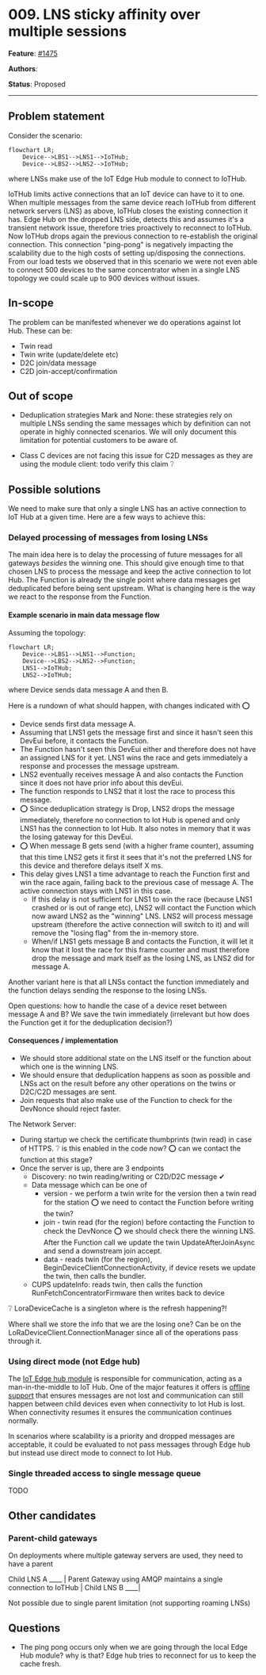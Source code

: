 # 009. LNS sticky affinity over multiple sessions

**Feature**: [#1475](https://github.com/Azure/iotedge-lorawan-starterkit/issues/1475)  

**Authors**:

**Status**: Proposed
__________

## Problem statement

Consider the scenario:

```mermaid
flowchart LR;
    Device-->LBS1-->LNS1-->IoTHub;
    Device-->LBS2-->LNS2-->IoTHub;
```

where LNSs make use of the IoT Edge Hub module to connect to IoTHub.

IoTHub limits active connections that an IoT device can have to it to one. When multiple messages
from the same device reach IoTHub from different network servers (LNS) as above, IoTHub closes the
existing connection it has. Edge Hub on the dropped LNS side, detects this and assumes it's a
transient network issue, therefore tries proactively to reconnect to IoTHub. Now IoTHub drops again
the previous connection to re-establish the original connection. This connection "ping-pong" is
negatively impacting the scalability due to the high costs of setting up/disposing the connections.
From our load tests we observed that in this scenario we were not even able to connect 500 devices
to the same concentrator when in a single LNS topology we could scale up to 900 devices without
issues.

## In-scope

The problem can be manifested whenever we do operations against Iot Hub. These can be:

- Twin read
- Twin write (update/delete etc)
- D2C join/data message
- C2D join-accept/confirmation

## Out of scope

- Deduplication strategies Mark and None: these strategies rely on multiple LNSs sending the same
  messages which by definition can not operate in highly connected scenarios. We will only document
  this limitation for potential customers to be aware of.

- Class C devices are not facing this issue for C2D messages as they are using the module client​:
  todo verify this claim ❔

## Possible solutions

We need to make sure that only a single LNS has an active connection to IoT Hub at a given time.
Here are a few ways to achieve this:

### Delayed processing of messages from losing LNSs

The main idea here is to delay the processing of future messages for all gateways *besides* the
winning one. This should give enough time to that chosen LNS to process the message and keep the
active connection to Iot Hub. The Function is already the single point where data messages get
deduplicated before being sent upstream. What is changing here is the way we react to the response
from the Function.

#### Example scenario in main data message flow

Assuming the topology:

```mermaid
flowchart LR;
    Device-->LBS1-->LNS1-->Function;
    Device-->LBS2-->LNS2-->Function;
    LNS1-->IoTHub;
    LNS2-->IoTHub;
```

where Device sends data message A and then B.

Here is a rundown of what should happen, with changes indicated with ⭕

- Device sends first data message A.
- Assuming that LNS1 gets the message first and since it hasn't seen this DevEui before, it contacts
  the Function.
- The Function hasn't seen this DevEui either and therefore does not have an assigned LNS for it
  yet. LNS1 wins the race and gets immediately a response and processes the message upstream.
- LNS2 eventually receives message A and also contacts the Function since it does not have prior
  info about this devEui.
- The function responds to LNS2 that it lost the race to process this message.
- ⭕ Since deduplication strategy is Drop, LNS2 drops the message immediately, therefore no
  connection to Iot Hub is opened and only LNS1 has the connection to Iot Hub. It also notes in
  memory that it was the losing gateway for this DevEui.
- ⭕ When message B gets send (with a higher frame counter), assuming that this time LNS2 gets it
  first it sees that it's not the preferred LNS for this device and therefore delays itself X ms.
- This delay gives LNS1 a time advantage to reach the Function first and win the race again, failing
  back to the previous case of message A. The active connection stays with LNS1 in this case.
  - If this delay is not sufficient for LNS1 to win the race (because LNS1 crashed or is out of
    range etc), LNS2 will contact the Function which now award LNS2 as the "winning" LNS. LNS2 will
    process message upstream (therefore the active connection will switch to it) and will remove the
    "losing flag" from the in-memory store.
  - When/if LNS1 gets message B and contacts the Function, it will let it know that it lost the race
    for this frame counter and must therefore drop the message and mark itself as the losing LNS, as
    LNS2 did for message A.
  
Another variant here is that all LNSs contact the function immediately and the function delays
sending the response to the losing LNSs.

Open questions: how to handle the case of a device reset between message A and B? We save the twin
immediately (irrelevant but how does the Function get it for the deduplication decision?)

#### Consequences / implementation

- We should store additional state on the LNS itself or the function about which one is the winning
  LNS. 
- We should ensure that deduplication happens as soon as possible and LNSs act on the result before
  any other operations on the twins or D2C/C2D messages are sent.
- Join requests that also make use of the Function to check for the DevNonce should reject faster.

The Network Server:

- During startup we check the certificate thumbprints (twin read) in case of HTTPS. ❔ is this
  enabled in the code now? ⭕ can we contact the function at this stage?
- Once the server is up, there are 3 endpoints
  - Discovery: no twin reading/writing or C2D/D2C message ✔
  - Data message which can be one of
    - version - we perform a twin write for the version then a twin read for the station ⭕ we need
      to contact the Function before writing the twin?
    - join - twin read (for the region) before contacting the Function to check the DevNonce ⭕ we
      should check there the winning LNS. After the Function call we update the twin
      UpdateAfterJoinAsync and send a downstream join accept.
    - data - reads twin (for the region), BeginDeviceClientConnectionActivity, if device resets we
      update the twin, then calls the bundler.
  - CUPS updateInfo: reads twin, then calls the function RunFetchConcentratorFirmware then writes
    back to device

❔ LoraDeviceCache is a singleton where is the refresh happening?!

Where shall we store the info that we are the losing one? Can be on the
LoRaDeviceClient.ConnectionManager since all of  the operations pass through it.

### Using direct mode (not Edge hub)

The [IoT Edge hub
module](https://docs.microsoft.com/en-us/azure/iot-edge/iot-edge-runtime?view=iotedge-2020-11#iot-edge-hub)
is responsible for communication, acting as a man-in-the-middle to IoT Hub. One of the major
features it offers is [offline
support](https://docs.microsoft.com/en-us/azure/iot-edge/offline-capabilities?view=iotedge-2020-11#how-it-works)
that ensures messages are not lost and communication can still happen between child devices even
when connectivity to Iot Hub is lost. When connectivity resumes it ensures the communication
continues normally.

In scenarios where scalability is a priority and dropped messages are acceptable, it could be
evaluated to not pass messages through Edge hub but instead use direct mode to connect to Iot Hub.

### Single threaded access to single message queue

TODO

## Other candidates

### Parent-child gateways 

On deployments where multiple gateway servers are used, they need to have a parent 

Child LNS A ____ | Parent Gateway using AMQP maintains a single connection to IoTHub | Child LNS B
                ____|

Not possible due to single parent limitation (not supporting roaming LNSs)

## Questions

- The ping pong occurs only when we are going through the local Edge Hub module? why is that? Edge
  hub tries to reconnect for us to keep the cache fresh.
